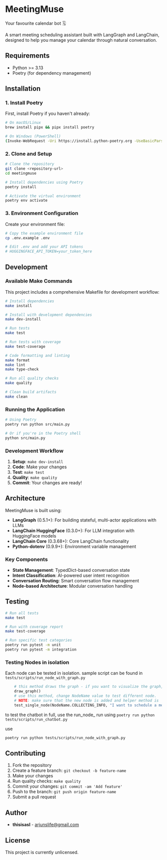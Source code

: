 # MeetingMuse

Your favourite calendar bot 🗓️

A smart meeting scheduling assistant built with LangGraph and LangChain, designed to help you manage your calendar through natural conversation.

## Requirements

- Python >= 3.13
- Poetry (for dependency management)

## Installation

### 1. Install Poetry

First, install Poetry if you haven't already:

```bash
# On macOS/Linux
brew install pipx && pipx install poetry

# On Windows (PowerShell)
(Invoke-WebRequest -Uri https://install.python-poetry.org -UseBasicParsing).Content | python -
```

### 2. Clone and Setup

```bash
# Clone the repository
git clone <repository-url>
cd meetingmuse

# Install dependencies using Poetry
poetry install

# Activate the virtual environment
poetry env activate
```

### 3. Environment Configuration

Create your environment file:

```bash
# Copy the example environment file
cp .env.example .env

# Edit .env and add your API tokens
# HUGGINGFACE_API_TOKEN=your_token_here
```

## Development

### Available Make Commands

This project includes a comprehensive Makefile for development workflow:

```bash
# Install dependencies
make install

# Install with development dependencies
make dev-install

# Run tests
make test

# Run tests with coverage
make test-coverage

# Code formatting and linting
make format
make lint
make type-check

# Run all quality checks
make quality

# Clean build artifacts
make clean
```

### Running the Application

```bash
# Using Poetry
poetry run python src/main.py

# Or if you're in the Poetry shell
python src/main.py
```

### Development Workflow

1. **Setup**: `make dev-install`
2. **Code**: Make your changes
3. **Test**: `make test`
4. **Quality**: `make quality`
5. **Commit**: Your changes are ready!

## Architecture

MeetingMuse is built using:

- **LangGraph** (0.5.1+): For building stateful, multi-actor applications with LLMs
- **LangChain HuggingFace** (0.3.0+): For LLM integration with HuggingFace models
- **LangChain Core** (0.3.68+): Core LangChain functionality
- **Python-dotenv** (0.9.9+): Environment variable management

### Key Components

- **State Management**: TypedDict-based conversation state
- **Intent Classification**: AI-powered user intent recognition
- **Conversation Routing**: Smart conversation flow management
- **Node-based Architecture**: Modular conversation handling


## Testing

```bash
# Run all tests
make test

# Run with coverage report
make test-coverage

# Run specific test categories
poetry run pytest -m unit
poetry run pytest -m integration
```

### Testing Nodes in isolation

Each node can be tested in isolation.
sample script can be found in `tests/scripts/run_node_with_graph.py`

```python
    # this method draws the graph - if you want to visualize the graph,
    draw_graph()
    # use this method, change NodeName value to test different node.
    # NOTE: make sure that the new node is added and helper method is     
    test_single_node(NodeName.COLLECTING_INFO, "I want to schedule a meeting with John Doe on 2025-08-01 at 10:00 AM for 1 hour")
```

to test the chatbot in full, use the run_node_
run using `poetry run python tests/scripts/run_chatbot.py`

use 
```bash
poetry run python tests/scripts/run_node_with_graph.py
```

## Contributing

1. Fork the repository
2. Create a feature branch: `git checkout -b feature-name`
3. Make your changes
4. Run quality checks: `make quality`
5. Commit your changes: `git commit -am 'Add feature'`
6. Push to the branch: `git push origin feature-name`
7. Submit a pull request


## Author

- **thisisasl** - arjunslife@gmail.com

## License

This project is currently unlicensed. 
